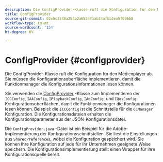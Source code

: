 ```yaml
---
description: Die ConfigProvider-Klasse ruft die Konfiguration für den Medienplayer ab. Sie müssen die Konfigurationsoberfläche implementieren, damit die Funktionmanager die Konfigurationsinformationen lesen können.
title: ConfigProvider
source-git-commit: 02ebc3548a254b2a6554f1ab34afbb3ea5f09bb8
workflow-type: tm+mt
source-wordcount: '154'
ht-degree: 0%

---
```


# ConfigProvider {#configprovider}

Die ConfigProvider-Klasse ruft die Konfiguration für den Medienplayer ab. Sie müssen die Konfigurationsoberfläche implementieren, damit die Funktionmanager die Konfigurationsinformationen lesen können.

Sie verwenden die [ConfigProvider](https://help.adobe.com/en_US/primetime/api/reference_implementation/android/javadoc/com/adobe/primetime/reference/config/ConfigProvider.html) -Klasse zum Implementieren der `ICCConfig`, `IAAConfig`, `IPlaybackConfig`, `IAdConfig`, und `IQosConfig` Konfigurationsoberflächen, damit die Funktionmanager die Konfigurationen lesen können. Beispiel: die `ICCConfig` ist die Schnittstelle für die `CCManager` Konfiguration. Die Konfigurationsdateien erhalten die Konfigurationsparameter aus der JSON-Konfigurationsdatei.

Die `ConfigProvider.java` -Datei ist ein Beispiel für die Adobe-Implementierung der Konfigurationsschnittstellen. Sie liest die Einstellungen aus `SharedPreferences`, wobei die Konfiguration gespeichert wird. Sie können Ihre Konfiguration auf jede für Ihr Unternehmen geeignete Weise speichern. Die Konfigurationsimplementierung stellt einen Wrapper für Ihre Konfigurationsquelle bereit.
